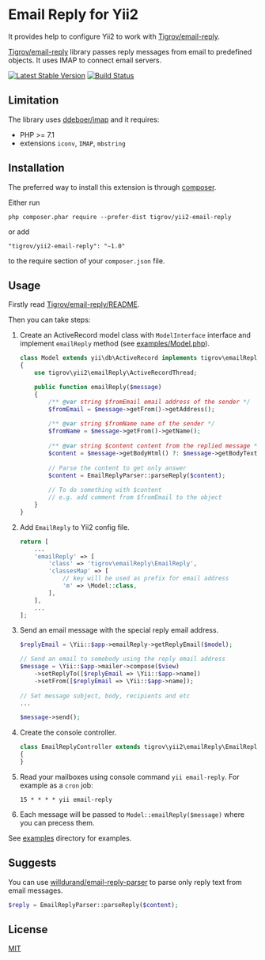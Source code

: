 Email Reply for Yii2
====================

It provides help to configure Yii2 to work with [Tigrov/email-reply](https://github.com/Tigrov/email-reply).

[Tigrov/email-reply](https://github.com/Tigrov/email-reply) library passes reply messages from email to predefined objects. It uses IMAP to connect email servers.

[![Latest Stable Version](https://poser.pugx.org/Tigrov/yii2-email-reply/v/stable)](https://packagist.org/packages/Tigrov/yii2-email-reply)
[![Build Status](https://travis-ci.org/Tigrov/email-reply.svg?branch=master)](https://travis-ci.org/Tigrov/email-reply)

Limitation
----------

The library uses [ddeboer/imap](https://github.com/ddeboer/imap) and it requires:

* PHP >= 7.1
* extensions `iconv`, `IMAP`, `mbstring`

Installation
------------

The preferred way to install this extension is through [composer](http://getcomposer.org/download/).

Either run

```
php composer.phar require --prefer-dist tigrov/yii2-email-reply
```

or add

```
"tigrov/yii2-email-reply": "~1.0"
```

to the require section of your `composer.json` file.

Usage
-----

Firstly read [Tigrov/email-reply/README](https://github.com/Tigrov/email-reply/blob/master/README.md).

Then you can take steps:

1. Create an ActiveRecord model class with `ModelInterface` interface and implement `emailReply` method (see [examples/Model.php](https://github.com/Tigrov/email-reply/blob/master/examples/Model.php#L53)).
    ```php
    class Model extends yii\db\ActiveRecord implements tigrov\emailReply\ModelInterface
    {
        use tigrov\yii2\emailReply\ActiveRecordThread;
    
        public function emailReply($message)
        {
            /** @var string $fromEmail email address of the sender */
            $fromEmail = $message->getFrom()->getAddress();
            
            /** @var string $fromName name of the sender */
            $fromName = $message->getFrom()->getName();
            
            /** @var string $content content from the replied message */
            $content = $message->getBodyHtml() ?: $message->getBodyText() ?: $message->getDecodedContent();
            
            // Parse the content to get only answer
            $content = EmailReplyParser::parseReply($content);
            
            // To do something with $content
            // e.g. add comment from $fromEmail to the object 
        }
    }
    ```
2. Add `EmailReply` to Yii2 config file.
    ```php
    return [
        ...
        'emailReply' => [
            'class' => 'tigrov\emailReply\EmailReply',
            'classesMap' => [
                // key will be used as prefix for email address
                'm' => \Model::class,
            ],
        ],
        ...
    ];
    ```
3. Send an email message with the special reply email address.
    ```php
    $replyEmail = \Yii::$app->emailReply->getReplyEmail($model);
    
    // Send an email to somebody using the reply email address
    $message = \Yii::$app->mailer->compose($view)
        ->setReplyTo([$replyEmail => \Yii::$app->name])
        ->setFrom([$replyEmail => \Yii::$app->name]);
     
    // Set message subject, body, recipients and etc
    ...
 
    $message->send();
    ```
4. Create the console controller.
    ```php
    class EmailReplyController extends tigrov\yii2\emailReply\EmailReplyController
    {
    }
    ```

5. Read your mailboxes using console command `yii email-reply`. For example as a `cron` job:

    `15 * * * * yii email-reply`
6. Each message will be passed to `Model::emailReply($message)` where you can precess them.

See [examples](https://github.com/tigrov/email-repl/examples) directory for examples.

Suggests
--------
You can use [willdurand/email-reply-parser](https://github.com/willdurand/EmailReplyParser) to parse only reply text from email messages.
```php
$reply = EmailReplyParser::parseReply($content);
```

License
-------

[MIT](LICENSE)

